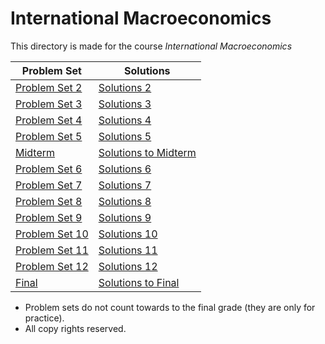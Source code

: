# International Macroeconomics

This directory is made for the course *International Macroeconomics*

| Problem Set                             | Solutions                                           |
| --------------------------------------- | --------------------------------------------------- |
| [Problem Set 2](PS2/Problemset2.pdf)    | [Solutions 2](PS2/Solution2.pdf)                    |
| [Problem Set 3](PS3/Problemset3.pdf)    | [Solutions 3](PS3/Solution3.pdf)                    |
| [Problem Set 4](PS4/Problemset4.pdf)    | [Solutions 4](PS4/Solution4.pdf)                    |
| [Problem Set 5](PS5/Problemset5.pdf)    | [Solutions 5](PS5/Solution5.pdf)                    |
| [Midterm](Midterm/Midterm.pdf)          | [Solutions to Midterm](Midterm/MidtermSolution.pdf) |
| [Problem Set 6](PS6/Problemset6.pdf)    | [Solutions 6](PS6/Solution6.pdf)                    |
| [Problem Set 7](PS7/Problemset7.pdf)    | [Solutions 7](PS7/Solution7.pdf)                    |
| [Problem Set 8](PS8/Problemset8.pdf)    | [Solutions 8](PS8/Solution8.pdf)                    |
| [Problem Set 9](PS9/Problemset9.pdf)    | [Solutions 9](PS9/Solution9.pdf)                    |
| [Problem Set 10](PS10/Problemset10.pdf) | [Solutions 10](PS10/Solution10.pdf)                 |
| [Problem Set 11](PS11/Problemset11.pdf) | [Solutions 11](PS11/Solution11.pdf)                 |
| [Problem Set 12](PS12/Problemset12.pdf) | [Solutions 12](PS12/Solution12.pdf)                 |
| [Final](Final/Final20.pdf)              | [Solutions to Final](Final/FinalSolution.pdf)       |

* Problem sets do not count towards to the final grade (they are only for practice).
* All copy rights reserved.

